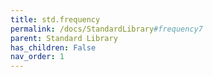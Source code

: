 ```yaml
---
title: std.frequency
permalink: /docs/StandardLibrary#frequency7
parent: Standard Library
has_children: False
nav_order: 1
---
```

